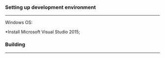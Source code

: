 ### Setting up development environment
_________________________________________________________________________________________

Windows OS:

*Install Microsoft Visual Studio 2015;


### Building
_________________________________________________________________________________________


